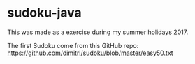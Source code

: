 # sudoku-java
This was made as a exercise during my summer holidays 2017.

The first Sudoku come from this GitHub repo: https://github.com/dimitri/sudoku/blob/master/easy50.txt
